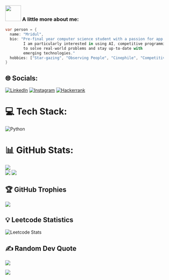 ### <img src="https://media.giphy.com/media/VgCDAzcKvsR6OM0uWg/giphy.gif" width="50"> A little more about me:

```dart
var person = {
  name: "Mridul",
  bio: "Pre-final year computer science student with a passion for app development, 
        I am particularly interested in using AI, competitive programming
        to solve real-world problems and stay up-to-date with
        emerging technologies."
  hobbies: ["Star-gazing", "Observing People", "Cinephile", "Competitive Programming"],
}
```
## 🌐 Socials:
[![LinkedIn](https://img.shields.io/badge/linkedin-%230077B5.svg?style=for-the-badge&logo=linkedin&logoColor=white)](https://www.linkedin.com/in/mridul-karar-6b097a229/) 
[![Instagram](https://img.shields.io/badge/Instagram-%23E4405F.svg?style=for-the-badge&logo=Instagram&logoColor=white)](https://instagram.com/mridul_karar23) 
[![Hackerrank](https://img.shields.io/badge/-Hackerrank-2EC866?style=for-the-badge&logo=HackerRank&logoColor=white)](https://www.hackerrank.com/kararmridul23) 
# 💻 Tech Stack:
![Python](https://img.shields.io/badge/python-3670A0?style=for-the-badge&logo=python&logoColor=ffdd54) 
# 📊 GitHub Stats:
![](http://github-profile-summary-cards.vercel.app/api/cards/profile-details?username=Mri9ul&theme=radical)<br/>
![](http://github-profile-summary-cards.vercel.app/api/cards/repos-per-language?username=Mri9ul&theme=moonlight)
![](http://github-profile-summary-cards.vercel.app/api/cards/most-commit-language?username=Mri9ul&theme=moonlight)

## 🏆 GitHub Trophies
![](https://github-profile-trophy.vercel.app/?username=notbrood&theme=radical&no-frame=false&no-bg=true&margin-w=4)

## 💡 Leetcode Statistics
![Leetcode Stats](https://leetcode.card.workers.dev/?username=kararmridul23&theme=dark)

## ✍️ Random Dev Quote
![](https://quotes-github-readme.vercel.app/api?type=horizontal&theme=dark)

![](https://komarev.com/ghpvc/?username=Mri9ul&color=red)

<!-- Proudly created with GPRM ( https://gprm.itsvg.in ) -->
